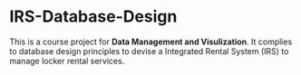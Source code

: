 # IRS-Database-Design
This is a course project for **Data Management and Visulization**. It complies to database design principles to devise a Integrated Rental System (IRS) to manage locker rental services.
